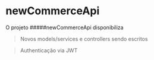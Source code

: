 # newCommerceApi

O projeto #####newCommerceApi disponibiliza

>Novos models/services e controllers sendo escritos

>Authenticação via JWT
